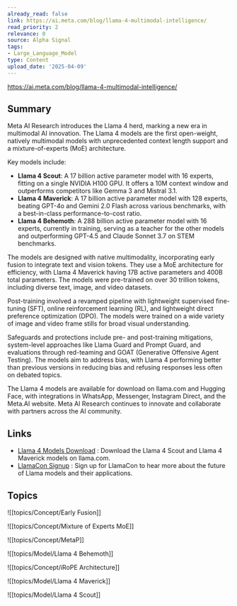 ```yaml
---
already_read: false
link: https://ai.meta.com/blog/llama-4-multimodal-intelligence/
read_priority: 2
relevance: 0
source: Alpha Signal
tags:
- Large_Language_Model
type: Content
upload_date: '2025-04-09'
---
```


https://ai.meta.com/blog/llama-4-multimodal-intelligence/
## Summary

Meta AI Research introduces the Llama 4 herd, marking a new era in multimodal AI innovation. The Llama 4 models are the first open-weight, natively multimodal models with unprecedented context length support and a mixture-of-experts (MoE) architecture.

Key models include:
- **Llama 4 Scout**: A 17 billion active parameter model with 16 experts, fitting on a single NVIDIA H100 GPU. It offers a 10M context window and outperforms competitors like Gemma 3 and Mistral 3.1.
- **Llama 4 Maverick**: A 17 billion active parameter model with 128 experts, beating GPT-4o and Gemini 2.0 Flash across various benchmarks, with a best-in-class performance-to-cost ratio.
- **Llama 4 Behemoth**: A 288 billion active parameter model with 16 experts, currently in training, serving as a teacher for the other models and outperforming GPT-4.5 and Claude Sonnet 3.7 on STEM benchmarks.

The models are designed with native multimodality, incorporating early fusion to integrate text and vision tokens. They use a MoE architecture for efficiency, with Llama 4 Maverick having 17B active parameters and 400B total parameters. The models were pre-trained on over 30 trillion tokens, including diverse text, image, and video datasets.

Post-training involved a revamped pipeline with lightweight supervised fine-tuning (SFT), online reinforcement learning (RL), and lightweight direct preference optimization (DPO). The models were trained on a wide variety of image and video frame stills for broad visual understanding.

Safeguards and protections include pre- and post-training mitigations, system-level approaches like Llama Guard and Prompt Guard, and evaluations through red-teaming and GOAT (Generative Offensive Agent Testing). The models aim to address bias, with Llama 4 performing better than previous versions in reducing bias and refusing responses less often on debated topics.

The Llama 4 models are available for download on llama.com and Hugging Face, with integrations in WhatsApp, Messenger, Instagram Direct, and the Meta.AI website. Meta AI Research continues to innovate and collaborate with partners across the AI community.
## Links

- [Llama 4 Models Download](https://www.llama.com/) : Download the Llama 4 Scout and Llama 4 Maverick models on llama.com.
- [LlamaCon Signup](https://www.llama.com/events/llamacon/signup/) : Sign up for LlamaCon to hear more about the future of Llama models and their applications.

## Topics

![[topics/Concept/Early Fusion]]

![[topics/Concept/Mixture of Experts MoE]]

![[topics/Concept/MetaP]]

![[topics/Model/Llama 4 Behemoth]]

![[topics/Concept/iRoPE Architecture]]

![[topics/Model/Llama 4 Maverick]]

![[topics/Model/Llama 4 Scout]]